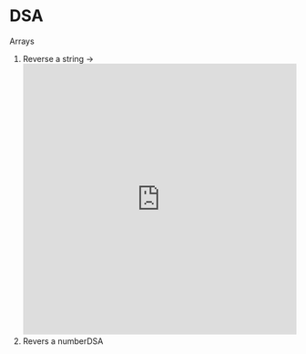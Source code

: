 # DSA
Arrays
1. Reverse a string -> <iframe width="100%" height="475" src="https://dotnetfiddle.net/Widget/zL5ROv" frameborder="0"></iframe>
2. Revers a numberDSA
